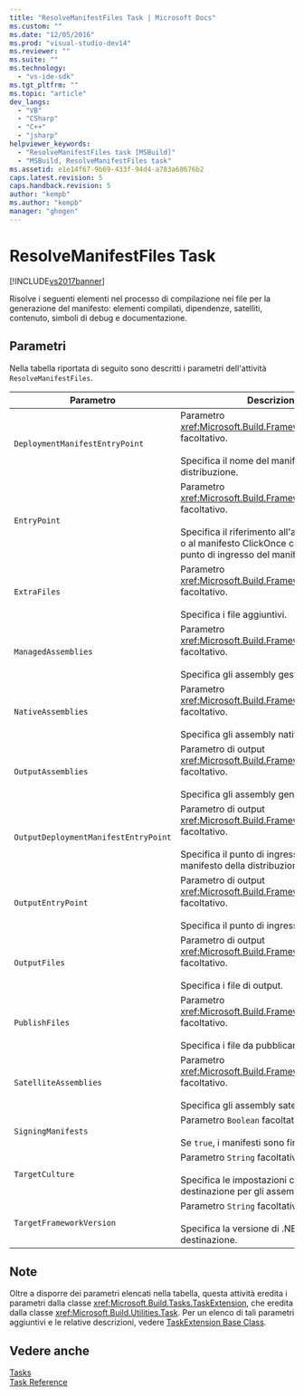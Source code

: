 ```yaml
---
title: "ResolveManifestFiles Task | Microsoft Docs"
ms.custom: ""
ms.date: "12/05/2016"
ms.prod: "visual-studio-dev14"
ms.reviewer: ""
ms.suite: ""
ms.technology: 
  - "vs-ide-sdk"
ms.tgt_pltfrm: ""
ms.topic: "article"
dev_langs: 
  - "VB"
  - "CSharp"
  - "C++"
  - "jsharp"
helpviewer_keywords: 
  - "ResolveManifestFiles task [MSBuild]"
  - "MSBuild, ResolveManifestFiles task"
ms.assetid: e1e14f67-9b69-433f-94d4-a783a68676b2
caps.latest.revision: 5
caps.handback.revision: 5
author: "kempb"
ms.author: "kempb"
manager: "ghogen"
---
```

# ResolveManifestFiles Task
[!INCLUDE[vs2017banner](../code-quality/includes/vs2017banner.md)]

Risolve i seguenti elementi nel processo di compilazione nei file per la generazione del manifesto: elementi compilati, dipendenze, satelliti, contenuto, simboli di debug e documentazione.  
  
## Parametri  
 Nella tabella riportata di seguito sono descritti i parametri dell'attività `ResolveManifestFiles`.  
  
|Parametro|Descrizione|  
|---------------|-----------------|  
|`DeploymentManifestEntryPoint`|Parametro <xref:Microsoft.Build.Framework.ITaskItem> facoltativo.<br /><br /> Specifica il nome del manifesto della distribuzione.|  
|`EntryPoint`|Parametro <xref:Microsoft.Build.Framework.ITaskItem> facoltativo.<br /><br /> Specifica il riferimento all'assembly gestito o al manifesto ClickOnce che rappresenta il punto di ingresso del manifesto.|  
|`ExtraFiles`|Parametro <xref:Microsoft.Build.Framework.ITaskItem>`[]` facoltativo.<br /><br /> Specifica i file aggiuntivi.|  
|`ManagedAssemblies`|Parametro <xref:Microsoft.Build.Framework.ITaskItem>`[]` facoltativo.<br /><br /> Specifica gli assembly gestiti.|  
|`NativeAssemblies`|Parametro <xref:Microsoft.Build.Framework.ITaskItem>`[]` facoltativo.<br /><br /> Specifica gli assembly nativi.|  
|`OutputAssemblies`|Parametro di output <xref:Microsoft.Build.Framework.ITaskItem>`[]` facoltativo.<br /><br /> Specifica gli assembly generati.|  
|`OutputDeploymentManifestEntryPoint`|Parametro di output <xref:Microsoft.Build.Framework.ITaskItem> facoltativo.<br /><br /> Specifica il punto di ingresso di output del manifesto della distribuzione.|  
|`OutputEntryPoint`|Parametro di output <xref:Microsoft.Build.Framework.ITaskItem> facoltativo.<br /><br /> Specifica il punto di ingresso dell'output.|  
|`OutputFiles`|Parametro di output <xref:Microsoft.Build.Framework.ITaskItem>`[]` facoltativo.<br /><br /> Specifica i file di output.|  
|`PublishFiles`|Parametro <xref:Microsoft.Build.Framework.ITaskItem>`[]` facoltativo.<br /><br /> Specifica i file da pubblicare.|  
|`SatelliteAssemblies`|Parametro <xref:Microsoft.Build.Framework.ITaskItem>`[]` facoltativo.<br /><br /> Specifica gli assembly satellite.|  
|`SigningManifests`|Parametro `Boolean` facoltativo.<br /><br /> Se `true`, i manifesti sono firmati.|  
|`TargetCulture`|Parametro `String` facoltativo.<br /><br /> Specifica le impostazioni cultura di destinazione per gli assembly satellite.|  
|`TargetFrameworkVersion`|Parametro `String` facoltativo.<br /><br /> Specifica la versione di .NET Framework di destinazione.|  
  
## Note  
 Oltre a disporre dei parametri elencati nella tabella, questa attività eredita i parametri dalla classe <xref:Microsoft.Build.Tasks.TaskExtension>, che eredita dalla classe <xref:Microsoft.Build.Utilities.Task>.  Per un elenco di tali parametri aggiuntivi e le relative descrizioni, vedere [TaskExtension Base Class](../msbuild/taskextension-base-class.md).  
  
## Vedere anche  
 [Tasks](../msbuild/msbuild-tasks.md)   
 [Task Reference](../msbuild/msbuild-task-reference.md)